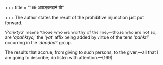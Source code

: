 +++
title = "169 अपाङ्क्तदाने यो"

+++
The author states the result of the prohibitive injunction just put
forward.

‘*Paṅktya*’ means ‘those who are worthy of the line;—those who are not
so, are ‘*apaṅktya*;’ the ‘*yat*’ affix being added by virtue of the
term ‘*paṅkti*’ occurring in the ‘*daṇḍādi*’ group.

The results that accrue, from giving to such persons, to the giver,—all
that I am going to describe; do listen with attention.—(169)


